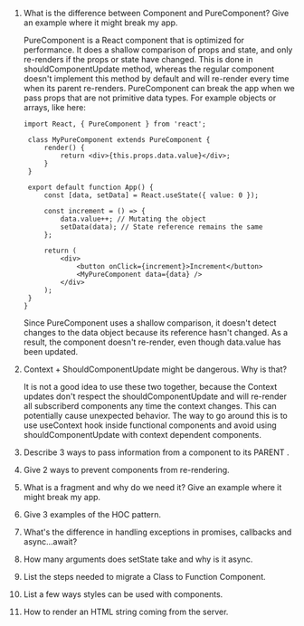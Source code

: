 1. What is the difference between Component and PureComponent?
   Give an example where it might break my app.

   PureComponent is a React component that is optimized for performance. It does a shallow comparison of props and
   state, and only re-renders if the props or state have changed. This is done in shouldComponentUpdate method,
   whereas the regular component doesn't implement this method by default
   and will re-render every time when its parent re-renders. PureComponent can break the app when we pass props that are not primitive
   data types. For example objects or arrays, like here:

   ```
   import React, { PureComponent } from 'react';

    class MyPureComponent extends PureComponent {
        render() {
            return <div>{this.props.data.value}</div>;
        }
    }

    export default function App() {
        const [data, setData] = React.useState({ value: 0 });

        const increment = () => {
            data.value++; // Mutating the object
            setData(data); // State reference remains the same
        };

        return (
            <div>
                <button onClick={increment}>Increment</button>
                <MyPureComponent data={data} />
            </div>
        );
    }
   }
   ```

   Since PureComponent uses a shallow comparison, it doesn't detect changes to the data object because its reference hasn't changed.
   As a result, the component doesn't re-render, even though data.value has been updated.

2. Context + ShouldComponentUpdate might be dangerous. Why is
   that?

   It is not a good idea to use these two together, because the Context updates don't respect the shouldComponentUpdate and will re-render all subscriberd components any time the context changes. This can potentially cause unexpected behavior. The way to go around this is to use useContext hook inside functional components and avoid using shouldComponentUpdate with context dependent components.

3. Describe 3 ways to pass information from a component to its
   PARENT .

4. Give 2 ways to prevent components from re-rendering.

5. What is a fragment and why do we need it? Give an example where it
   might break my app.

6. Give 3 examples of the HOC pattern.

7. What's the difference in handling exceptions in promises,
   callbacks and async…await?

8. How many arguments does setState take and why is it async.

9. List the steps needed to migrate a Class to Function
   Component.

10. List a few ways styles can be used with components.

11. How to render an HTML string coming from the server.

```

```
